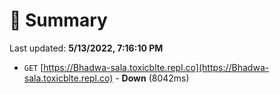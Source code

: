# 📖 Summary
Last updated: **5/13/2022, 7:16:10 PM**

- `GET` [https://Bhadwa-sala.toxicblte.repl.co](https://Bhadwa-sala.toxicblte.repl.co) - **Down** (8042ms)

